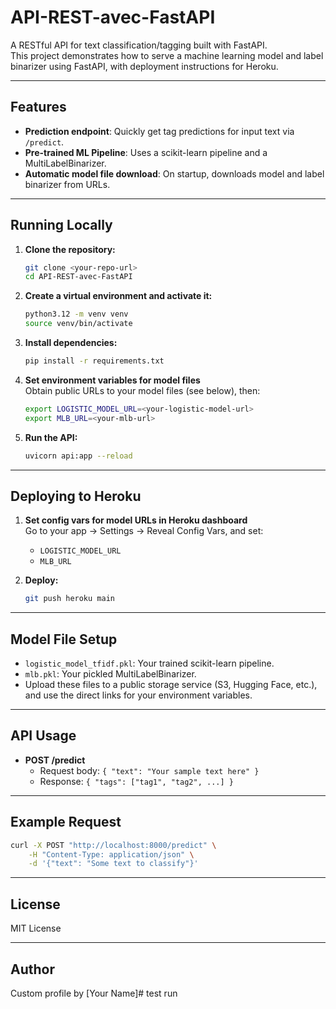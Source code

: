 # API-REST-avec-FastAPI

A RESTful API for text classification/tagging built with FastAPI.  
This project demonstrates how to serve a machine learning model and label binarizer using FastAPI, with deployment instructions for Heroku.

---

## Features

- **Prediction endpoint**: Quickly get tag predictions for input text via `/predict`.
- **Pre-trained ML Pipeline**: Uses a scikit-learn pipeline and a MultiLabelBinarizer.
- **Automatic model file download**: On startup, downloads model and label binarizer from URLs.

---

## Running Locally

1. **Clone the repository:**
   ```sh
   git clone <your-repo-url>
   cd API-REST-avec-FastAPI
   ```

2. **Create a virtual environment and activate it:**
   ```sh
   python3.12 -m venv venv
   source venv/bin/activate
   ```

3. **Install dependencies:**
   ```sh
   pip install -r requirements.txt
   ```

4. **Set environment variables for model files**  
   Obtain public URLs to your model files (see below), then:
   ```sh
   export LOGISTIC_MODEL_URL=<your-logistic-model-url>
   export MLB_URL=<your-mlb-url>
   ```

5. **Run the API:**
   ```sh
   uvicorn api:app --reload
   ```

---

## Deploying to Heroku

1. **Set config vars for model URLs in Heroku dashboard**  
   Go to your app → Settings → Reveal Config Vars, and set:
   - `LOGISTIC_MODEL_URL`
   - `MLB_URL`

2. **Deploy:**
   ```sh
   git push heroku main
   ```

---

## Model File Setup

- `logistic_model_tfidf.pkl`: Your trained scikit-learn pipeline.
- `mlb.pkl`: Your pickled MultiLabelBinarizer.
- Upload these files to a public storage service (S3, Hugging Face, etc.), and use the direct links for your environment variables.

---

## API Usage

- **POST /predict**
  - Request body: `{ "text": "Your sample text here" }`
  - Response: `{ "tags": ["tag1", "tag2", ...] }`

---

## Example Request

```bash
curl -X POST "http://localhost:8000/predict" \
    -H "Content-Type: application/json" \
    -d '{"text": "Some text to classify"}'
```

---

## License

MIT License

---

## Author

Custom profile by [Your Name]# test run
